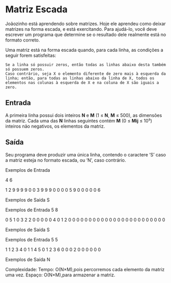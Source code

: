 # Matriz Escada

Joãozinho está aprendendo sobre matrizes. Hoje ele aprendeu como deixar matrizes na forma escada, e está exercitando. Para ajudá-lo, você deve escrever um programa que determine se o resultado dele realmente está no formato correto.

Uma matriz está na forma escada quando, para cada linha, as condições a seguir forem satisfeitas:

    Se a linha só possuir zeros, então todas as linhas abaixo desta também só possuem zeros.
    Caso contrário, seja X o elemento diferente de zero mais à esquerda da linha; então, para todas as linhas abaixo da linha de X, todos os elementos nas colunas à esquerda de X e na coluna de X são iguais a zero.

## Entrada

A primeira linha possui dois inteiros **N** e **M** (1 ≤ **N**, **M** ≤ 500), as dimensões da matriz. Cada uma das **N** linhas seguintes contém **M** (0 ≤ **Mij** ≤ 10⁵) inteiros não negativos, os elementos da matriz. 

## Saída

Seu programa deve produzir uma única linha, contendo o caractere ‘S’ caso a matriz esteja no formato escada, ou ‘N’, caso contrário.

Exemplos de Entrada 	

4 6

1 2 9 9 9 9
0 0 3 9 9 9
0 0 0 0 5 9
0 0 0 0 0 6
	
Exemplos de Saída
S

Exemplos de Entrada
5 8

0 5 1 0 3 2 2 0
0 0 0 0 4 0 1 2
0 0 0 0 0 0 0 0
0 0 0 0 0 0 0 0
0 0 0 0 0 0 0 0
	
Exemplos de Saída
S

Exemplos de Entrada
5 5

1 1 2 3 4
0 1 1 4 5
0 1 2 3 6
0 0 0 2 0
0 0 0 0 0
	
Exemplos de Saída
N

Complexidade:
Tempo: O(N×M),pois percorremos cada elemento da matriz uma vez.
Espaço: O(N×M),para armazenar a matriz.